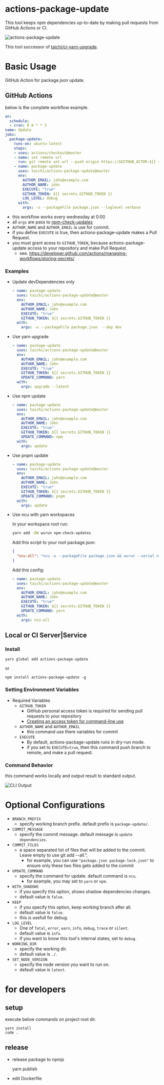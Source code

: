 # actions-package-update

This tool keeps npm dependencies up-to-date by making pull requests from GitHub Actions or CI.

![actions-package-update](docs/actions-package-update.png)

This tool successor of [taichi/ci-yarn-upgrade](https://github.com/taichi/ci-yarn-upgrade).

# Basic Usage
GitHub Action for package.json update.

## GitHub Actions

below is the complete workflow example.

```yaml
on:
  schedule:
  - cron: 0 0 * * 3
name: Update
jobs:
  package-update:
    runs-on: ubuntu-latest
    steps:
    - uses: actions/checkout@master
    - name: set remote url
      run: git remote set-url --push origin https://$GITHUB_ACTOR:${{ secrets.GITHUB_TOKEN }}@github.com/$GITHUB_REPOSITORY
    - name: package-update
      uses: taichi/actions-package-update@master
      env:
        AUTHOR_EMAIL: john@example.com
        AUTHOR_NAME: john
        EXECUTE: "true"
        GITHUB_TOKEN: ${{ secrets.GITHUB_TOKEN }}
        LOG_LEVEL: debug
      with:
        args: -u --packageFile package.json --loglevel verbose
```

* this workflow works every wednesday at 0:00
* all `args` are pass to [npm-check-updates](https://github.com/tjunnone/npm-check-updates)
* `AUTHOR_NAME` and `AUTHOR_EMAIL` is use for commit.
* if you define `EXECUTE` is true, then actions-package-update makes a Pull Request.
* you must grant acess to `GITHUB_TOKEN`, because actions-package-update access to your repository and make Pull Request.
  * see. https://developer.github.com/actions/managing-workflows/storing-secrets/

### Examples

* Update devDependencies only

  ```yaml
  - name: package-update
    uses: taichi/actions-package-update@master
    env:
      AUTHOR_EMAIL: john@example.com
      AUTHOR_NAME: John
      EXECUTE: "true"
      GITHUB_TOKEN: ${{ secrets.GITHUB_TOKEN }}
    with:
      args: -u --packageFile package.json  --dep dev
  ```

* Use yarn upgrade

  ```yaml
  - name: package-update
    uses: taichi/actions-package-update@master
    env:
      AUTHOR_EMAIL: john@example.com
      AUTHOR_NAME: John
      EXECUTE: "true"
      GITHUB_TOKEN: ${{ secrets.GITHUB_TOKEN }}
      UPDATE_COMMAND: yarn
    with:
      args: upgrade --latest
  ```

* Use npm update

  ```yaml
  - name: package-update
    uses: taichi/actions-package-update@master
    env:
      AUTHOR_EMAIL: john@example.com
      AUTHOR_NAME: John
      EXECUTE: "true"
      GITHUB_TOKEN: ${{ secrets.GITHUB_TOKEN }}
      UPDATE_COMMAND: npm
    with:
      args: update
  ```

* Use pnpm update

  ```yaml
  - name: package-update
    uses: taichi/actions-package-update@master
    env:
      AUTHOR_EMAIL: john@example.com
      AUTHOR_NAME: John
      EXECUTE: "true"
      GITHUB_TOKEN: ${{ secrets.GITHUB_TOKEN }}
      UPDATE_COMMAND: pnpm
    with:
      args: update
  ```

* Use ncu with yarn workspaces

  In your workspace root run:

  ```sh
  yarn add -DW wsrun npm-check-updates
  ```

  Add this script to your root package.json:

  ```json
  {
    "ncu-all": "ncu -u --packageFile package.json && wsrun --serial ncu -u --packageFile package.json"
  }
  ```

  Add this config:

  ```yaml
  - name: package-update
    uses: taichi/actions-package-update@master
    env:
      AUTHOR_EMAIL: john@example.com
      AUTHOR_NAME: John
      EXECUTE: "true"
      GITHUB_TOKEN: ${{ secrets.GITHUB_TOKEN }}
      UPDATE_COMMAND: yarn
    with:
      args: ncu-all
  ```

## Local or CI Server|Service

### Install

    yarn global add actions-package-update

or

    npm install actions-package-update -g


### Setting Environment Variables

* Required Variables
  * `GITHUB_TOKEN`
    * GitHub personal access token is required for sending pull requests to your repository
    * [Creating an access token for command-line use](https://help.github.com/en/articles/creating-a-personal-access-token-for-the-command-line)
  * `AUTHOR_NAME` and `AUTHOR_EMAIL`
    * this command use there variables for commit
  * `EXECUTE`
    * By default, actions-package-update runs in dry-run mode.
    * if you set to `EXECUTE=true`, then this command push branch to remote, and make a pull request.

### Command Behavior

this command works locally and output result to standard output.

![CLI Output](docs/clioutput.png)

# Optional Configurations

* `BRANCH_PREFIX`
  * specify working branch prefix. default prefix is `package-update/`.
* `COMMIT_MESSAGE`
  * specify the commit message. default message is `update dependencies`.
* `COMMIT_FILES`
  * a space separated list of files that will be added to the commit. Leave empty to use git add --all.",
    * for example, you can use `"package.json package-lock.json"` to ensure only these two files gets added to the commit
* `UPDATE_COMMAND`
  * specify the command for update. default command is `ncu`.
    * for example, you may set to `yarn` or `npm`.
* `WITH_SHADOWS`
  * if you specify this option, shows shadow dependencies changes.
  * default value is `false`.
* `KEEP`
  * if you specify this option, keep working branch after all.
  * default value is `false`.
  * this is usefull for debug.
* `LOG_LEVEL`
  * One of `fatal`, `error`, `warn`, `info`, `debug`, `trace` or `silent`.
  * default value is `info`.
  * if you want to know this tool's internal states, set to `debug`.
* `WORKING_DIR`
  * specify the working dir.
  * default value is `./`.
* `SET_NODE_VERSION`
  * specify the node version you want to run on.
  * default value is `latest`.

# for developers
## setup
execute below commands on project root dir.

    yarn install
    code .

## release

* release package to npmjs

    yarn publish

* edit Dockerfile
